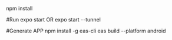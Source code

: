 npm install

#Run 
expo start OR expo start --tunnel

#Generate APP
npm install -g eas-cli
eas build --platform android
